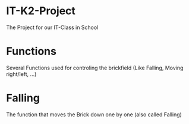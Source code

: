 # IT-K2-Project
The Project for our IT-Class in School

# Functions
Several Functions used for controling the brickfield
  (Like Falling, Moving right/left, ...)

# Falling
The function that moves the Brick down one by one (also called Falling)
